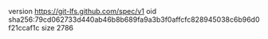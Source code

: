 version https://git-lfs.github.com/spec/v1
oid sha256:79cd062733d440ab46b8b689fa9a3b3f0affcfc828945038c6b96d0f21ccaf1c
size 2786
